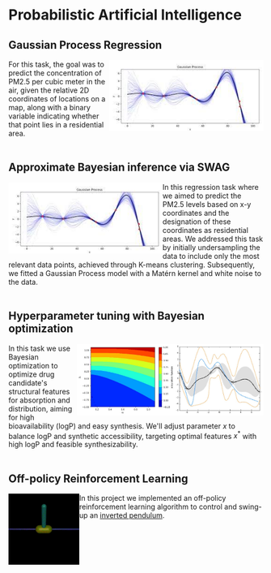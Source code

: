 # Probabilistic Artificial Intelligence
## Gaussian Process Regression
<img align="right" height="140" src="https://github.com/majkevh/eth-pai-as23/blob/main/img/gaussianprocess.jpg"></img>
For this task, the goal was to predict the concentration of PM2.5 per cubic meter in the air, given the relative 2D coordinates of locations on a map, along with a binary variable indicating whether that point lies in a residential area.
<br/><br/>

## Approximate Bayesian inference via SWAG
<img align="left" height="140" src="https://github.com/majkevh/eth-pai-as23/blob/main/img/gaussianprocess.jpg"></img>
In this regression task where we aimed to predict the PM2.5 levels based on x-y coordinates and the designation of these coordinates as residential areas. We addressed this task by initially undersampling the data to include only the most relevant data points, achieved through K-means clustering. Subsequently, we fitted a Gaussian Process model with a Matérn kernel and white noise to the data.
<br/><br/>

## Hyperparameter tuning with Bayesian optimization
<img align="right" height="140" src="https://github.com/majkevh/eth-pai-as23/blob/main/img/bo.jpg"></img>
<img align="right" height="140" src="https://github.com/majkevh/eth-pai-as23/blob/main/img/bo1.jpg"></img>
In this task we use Bayesian optimization to optimize drug candidate's structural features for absorption and distribution, aiming for high bioavailability (logP) and easy synthesis. We'll adjust parameter $x$ to balance logP and synthetic accessibility, targeting optimal features $x^*$ with high logP and feasible synthesizability.
<br/><br/>


## Off-policy Reinforcement Learning
<img align="left" height="140" src="https://github.com/majkevh/eth-pai-as23/blob/main/img/pendulum.gif"></img>
In this project we implemented an off-policy reinforcement learning algorithm  to control and swing-up an [inverted pendulum](https://gymnasium.farama.org/environments/mujoco/inverted_pendulum/).
<br/><br/>